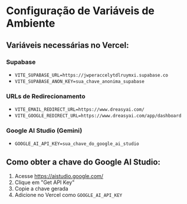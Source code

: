 # Configuração de Variáveis de Ambiente

## Variáveis necessárias no Vercel:

### Supabase
- `VITE_SUPABASE_URL=https://jwperaccelytdlruymxi.supabase.co`
- `VITE_SUPABASE_ANON_KEY=sua_chave_anonima_supabase`

### URLs de Redirecionamento
- `VITE_EMAIL_REDIRECT_URL=https://www.dreasyai.com/`
- `VITE_GOOGLE_REDIRECT_URL=https://www.dreasyai.com/app/dashboard`

### Google AI Studio (Gemini)
- `GOOGLE_AI_API_KEY=sua_chave_do_google_ai_studio`

## Como obter a chave do Google AI Studio:
1. Acesse https://aistudio.google.com/
2. Clique em "Get API Key"
3. Copie a chave gerada
4. Adicione no Vercel como `GOOGLE_AI_API_KEY` 